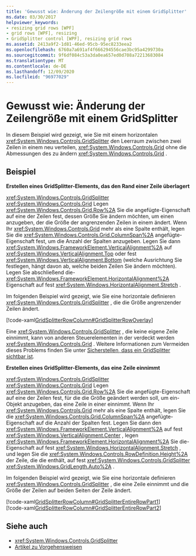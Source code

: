 ```yaml
---
title: 'Gewusst wie: Änderung der Zeilengröße mit einem GridSplitter'
ms.date: 03/30/2017
helpviewer_keywords:
- resizing grid rows [WPF]
- grid rows [WPF], resizing
- GridSplitter control [WPF], resizing grid rows
ms.assetid: 2413a9f2-1d81-46ed-95cb-95ec8233eea2
ms.openlocfilehash: 6760a7a691af4f666294556cae3bc95a4299730a
ms.sourcegitcommit: 9f6df084c53a3da0ea657ed0d708a72213683084
ms.translationtype: MT
ms.contentlocale: de-DE
ms.lasthandoff: 12/09/2020
ms.locfileid: "96977029"
---
```

# <a name="how-to-resize-rows-with-a-gridsplitter"></a>Gewusst wie: Änderung der Zeilengröße mit einem GridSplitter
In diesem Beispiel wird gezeigt, wie Sie mit einem horizontalen <xref:System.Windows.Controls.GridSplitter> den Leerraum zwischen zwei Zeilen in einem neu verteilen, <xref:System.Windows.Controls.Grid> ohne die Abmessungen des zu ändern <xref:System.Windows.Controls.Grid> .  
  
## <a name="example"></a>Beispiel  
 **Erstellen eines GridSplitter-Elements, das den Rand einer Zeile überlagert**  
  
 <xref:System.Windows.Controls.GridSplitter> <xref:System.Windows.Controls.Grid> Legen <xref:System.Windows.Controls.Grid.Row%2A> Sie die angefügte-Eigenschaft auf eine der Zeilen fest, dessen Größe Sie ändern möchten, um einen anzugeben, der die Größe der angrenzenden Zeilen in einem ändert. Wenn Ihr <xref:System.Windows.Controls.Grid> mehr als eine Spalte enthält, legen Sie die <xref:System.Windows.Controls.Grid.ColumnSpan%2A> angefügte-Eigenschaft fest, um die Anzahl der Spalten anzugeben. Legen Sie dann <xref:System.Windows.FrameworkElement.VerticalAlignment%2A> auf <xref:System.Windows.VerticalAlignment.Top> oder fest <xref:System.Windows.VerticalAlignment.Bottom> (welche Ausrichtung Sie festlegen, hängt davon ab, welche beiden Zeilen Sie ändern möchten). Legen Sie abschließend die- <xref:System.Windows.FrameworkElement.HorizontalAlignment%2A> Eigenschaft auf fest <xref:System.Windows.HorizontalAlignment.Stretch> .  
  
 Im folgenden Beispiel wird gezeigt, wie Sie eine horizontale definieren <xref:System.Windows.Controls.GridSplitter> , die die Größe angrenzender Zeilen ändert.  
  
 [!code-xaml[GridSplitterRowColumn#GridSplitterRowOverlay](~/samples/snippets/csharp/VS_Snippets_Wpf/GridSplitterRowColumn/CS/Window1.xaml#gridsplitterrowoverlay)]  
  
 Eine <xref:System.Windows.Controls.GridSplitter> , die keine eigene Zeile einnimmt, kann von anderen Steuerelementen in der verdeckt werden <xref:System.Windows.Controls.Grid> . Weitere Informationen zum Vermeiden dieses Problems finden Sie unter [Sicherstellen, dass ein GridSplitter sichtbar ist](how-to-make-sure-that-a-gridsplitter-is-visible.md).  
  
 **Erstellen eines GridSplitter-Elements, das eine Zeile einnimmt**  
  
 <xref:System.Windows.Controls.GridSplitter> <xref:System.Windows.Controls.Grid> Legen <xref:System.Windows.Controls.Grid.Row%2A> Sie die angefügte-Eigenschaft auf eine der Zeilen fest, für die die Größe geändert werden soll, um ein-Objekt anzugeben, das eine Zeile in einer einnimmt. Wenn Ihr <xref:System.Windows.Controls.Grid> mehr als eine Spalte enthält, legen Sie die <xref:System.Windows.Controls.Grid.ColumnSpan%2A> angefügte-Eigenschaft auf die Anzahl der Spalten fest. Legen Sie dann den <xref:System.Windows.FrameworkElement.VerticalAlignment%2A> auf fest <xref:System.Windows.VerticalAlignment.Center> , legen <xref:System.Windows.FrameworkElement.HorizontalAlignment%2A> Sie die-Eigenschaft auf fest <xref:System.Windows.HorizontalAlignment.Stretch> , und legen Sie die <xref:System.Windows.Controls.RowDefinition.Height%2A> der Zeile, die die enthält, auf fest <xref:System.Windows.Controls.GridSplitter> <xref:System.Windows.GridLength.Auto%2A> .  
  
 Im folgenden Beispiel wird gezeigt, wie Sie eine horizontale definieren <xref:System.Windows.Controls.GridSplitter> , die eine Zeile einnimmt und die Größe der Zeilen auf beiden Seiten der Zeile ändert.  
  
 [!code-xaml[GridSplitterRowColumn#GridSplitterEntireRowPart1](~/samples/snippets/csharp/VS_Snippets_Wpf/GridSplitterRowColumn/CS/Window1.xaml#gridsplitterentirerowpart1)]  
[!code-xaml[GridSplitterRowColumn#GridSplitterEntireRowPart2](~/samples/snippets/csharp/VS_Snippets_Wpf/GridSplitterRowColumn/CS/Window1.xaml#gridsplitterentirerowpart2)]  
  
## <a name="see-also"></a>Siehe auch

- <xref:System.Windows.Controls.GridSplitter>
- [Artikel zu Vorgehensweisen](gridsplitter-how-to-topics.md)
